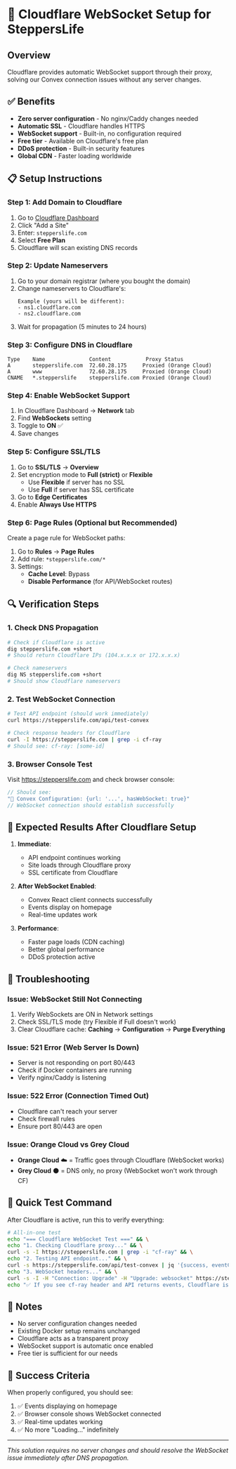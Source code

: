 # 🚀 Cloudflare WebSocket Setup for SteppersLife

## Overview
Cloudflare provides automatic WebSocket support through their proxy, solving our Convex connection issues without any server changes.

## ✅ Benefits
- **Zero server configuration** - No nginx/Caddy changes needed
- **Automatic SSL** - Cloudflare handles HTTPS
- **WebSocket support** - Built-in, no configuration required
- **Free tier** - Available on Cloudflare's free plan
- **DDoS protection** - Built-in security features
- **Global CDN** - Faster loading worldwide

## 📋 Setup Instructions

### Step 1: Add Domain to Cloudflare
1. Go to [Cloudflare Dashboard](https://dash.cloudflare.com)
2. Click "Add a Site"
3. Enter: `stepperslife.com`
4. Select **Free Plan**
5. Cloudflare will scan existing DNS records

### Step 2: Update Nameservers
1. Go to your domain registrar (where you bought the domain)
2. Change nameservers to Cloudflare's:
   ```
   Example (yours will be different):
   - ns1.cloudflare.com
   - ns2.cloudflare.com
   ```
3. Wait for propagation (5 minutes to 24 hours)

### Step 3: Configure DNS in Cloudflare
```
Type    Name              Content           Proxy Status
A       stepperslife.com  72.60.28.175     Proxied (Orange Cloud)
A       www               72.60.28.175     Proxied (Orange Cloud)
CNAME   *.stepperslife    stepperslife.com Proxied (Orange Cloud)
```

### Step 4: Enable WebSocket Support
1. In Cloudflare Dashboard → **Network** tab
2. Find **WebSockets** setting
3. Toggle to **ON** ✅
4. Save changes

### Step 5: Configure SSL/TLS
1. Go to **SSL/TLS** → **Overview**
2. Set encryption mode to **Full (strict)** or **Flexible**
   - Use **Flexible** if server has no SSL
   - Use **Full** if server has SSL certificate
3. Go to **Edge Certificates**
4. Enable **Always Use HTTPS**

### Step 6: Page Rules (Optional but Recommended)
Create a page rule for WebSocket paths:
1. Go to **Rules** → **Page Rules**
2. Add rule: `*stepperslife.com/*`
3. Settings:
   - **Cache Level**: Bypass
   - **Disable Performance** (for API/WebSocket routes)

## 🔍 Verification Steps

### 1. Check DNS Propagation
```bash
# Check if Cloudflare is active
dig stepperslife.com +short
# Should return Cloudflare IPs (104.x.x.x or 172.x.x.x)

# Check nameservers
dig NS stepperslife.com +short
# Should show Cloudflare nameservers
```

### 2. Test WebSocket Connection
```bash
# Test API endpoint (should work immediately)
curl https://stepperslife.com/api/test-convex

# Check response headers for Cloudflare
curl -I https://stepperslife.com | grep -i cf-ray
# Should see: cf-ray: [some-id]
```

### 3. Browser Console Test
Visit https://stepperslife.com and check browser console:
```javascript
// Should see:
"🔗 Convex Configuration: {url: '...', hasWebSocket: true}"
// WebSocket connection should establish successfully
```

## 🎯 Expected Results After Cloudflare Setup

1. **Immediate**:
   - API endpoint continues working
   - Site loads through Cloudflare proxy
   - SSL certificate from Cloudflare

2. **After WebSocket Enabled**:
   - Convex React client connects successfully
   - Events display on homepage
   - Real-time updates work

3. **Performance**:
   - Faster page loads (CDN caching)
   - Better global performance
   - DDoS protection active

## 🔧 Troubleshooting

### Issue: WebSocket Still Not Connecting
1. Verify WebSockets are ON in Network settings
2. Check SSL/TLS mode (try Flexible if Full doesn't work)
3. Clear Cloudflare cache: **Caching** → **Configuration** → **Purge Everything**

### Issue: 521 Error (Web Server Is Down)
- Server is not responding on port 80/443
- Check if Docker containers are running
- Verify nginx/Caddy is listening

### Issue: 522 Error (Connection Timed Out)
- Cloudflare can't reach your server
- Check firewall rules
- Ensure port 80/443 are open

### Issue: Orange Cloud vs Grey Cloud
- **Orange Cloud** ☁️ = Traffic goes through Cloudflare (WebSocket works)
- **Grey Cloud** ⚫ = DNS only, no proxy (WebSocket won't work through CF)

## 🚀 Quick Test Command
After Cloudflare is active, run this to verify everything:
```bash
# All-in-one test
echo "=== Cloudflare WebSocket Test ===" && \
echo "1. Checking Cloudflare proxy..." && \
curl -s -I https://stepperslife.com | grep -i "cf-ray" && \
echo "2. Testing API endpoint..." && \
curl -s https://stepperslife.com/api/test-convex | jq '{success, eventCount: .data.eventCount}' && \
echo "3. WebSocket headers..." && \
curl -s -I -H "Connection: Upgrade" -H "Upgrade: websocket" https://stepperslife.com | grep -i upgrade && \
echo "✅ If you see cf-ray header and API returns events, Cloudflare is working!"
```

## 📝 Notes
- No server configuration changes needed
- Existing Docker setup remains unchanged
- Cloudflare acts as a transparent proxy
- WebSocket support is automatic once enabled
- Free tier is sufficient for our needs

## 🎉 Success Criteria
When properly configured, you should see:
1. ✅ Events displaying on homepage
2. ✅ Browser console shows WebSocket connected
3. ✅ Real-time updates working
4. ✅ No more "Loading..." indefinitely

---

*This solution requires no server changes and should resolve the WebSocket issue immediately after DNS propagation.*